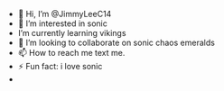 - 👋 Hi, I’m @JimmyLeeC14
- 👀 I’m interested in sonic
- I’m currently learning vikings
- 💞️ I’m looking to collaborate on sonic chaos emeralds
- 📫 How to reach me text me.
- ⚡ Fun fact: i love sonic
- 

<!---
JimmyLeeC14/JimmyLeeC14 is a ✨ special ✨ repository because its `README.md` (this file) appears on your GitHub profile.
You can click the Preview link to take a look at your changes.
--->
